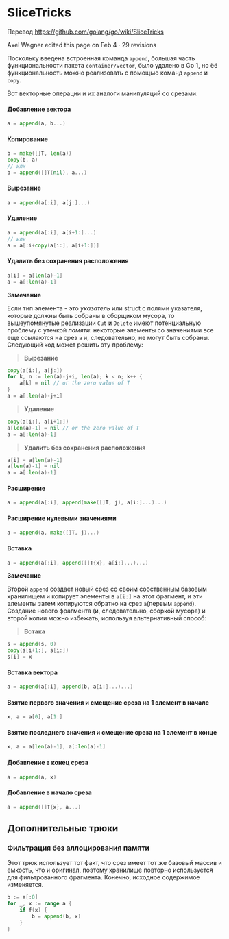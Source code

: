 # SliceTricks

Перевод https://github.com/golang/go/wiki/SliceTricks

Axel Wagner edited this page on Feb 4 · 29 revisions

Поскольку введена встроенная команда `append`, большая часть функциональности пакета `container/vector`, было удалено в Go 1, но ёё функциональность можно реализовать с помощью команд `append` и` copy`.

Вот векторные операции и их аналоги манипуляций со срезами:

#### Добавление вектора
```go
a = append(a, b...)
```

#### Копирование
```go
b = make([]T, len(a))
copy(b, a)
// или
b = append([]T(nil), a...)
```

#### Вырезание
```go
a = append(a[:i], a[j:]...)
```

#### Удаление
```go
a = append(a[:i], a[i+1:]...)
// или
a = a[:i+copy(a[i:], a[i+1:])]
```

#### Удалить без сохранения расположения
```go
a[i] = a[len(a)-1]
a = a[:len(a)-1]
```

**Замечание**

Если тип элемента - это *указатель* или struct с полями указателя, которые должны быть собраны в сборщиком мусора, то вышеупомянутые реализации `Cut` и `Delete` имеют потенциальную проблему с утечкой *памяти*: некоторые элементы со значениями все еще ссылаются на срез `a` и, следовательно, не могут быть собраны. Следующий код может решить эту проблему:

> **Вырезание**
```go
copy(a[i:], a[j:])
for k, n := len(a)-j+i, len(a); k < n; k++ {
	a[k] = nil // or the zero value of T
}
a = a[:len(a)-j+i]
```

> **Удаление**
```go
copy(a[i:], a[i+1:])
a[len(a)-1] = nil // or the zero value of T
a = a[:len(a)-1]
```

> **Удалить без сохранения расположения**
```go
a[i] = a[len(a)-1]
a[len(a)-1] = nil
a = a[:len(a)-1]
```

#### Расширение
```go
a = append(a[:i], append(make([]T, j), a[i:]...)...)
```

#### Расширение нулевыми значениями
```go
a = append(a, make([]T, j)...)
```

#### Вставка
```go
a = append(a[:i], append([]T{x}, a[i:]...)...)
```
**Замечание**

Второй `append` создает новый срез со своим собственным базовым хранилищем и копирует элементы в `a[i:]` на этот фрагмент, и эти элементы затем копируются обратно на срез `a`(первым `append`). Создание нового фрагмента (и, следовательно, сборкой мусора) и второй копии можно избежать, используя альтернативный способ:

> **Встака**
```go
s = append(s, 0)
copy(s[i+1:], s[i:])
s[i] = x
```

#### Вставка вектора
```go
a = append(a[:i], append(b, a[i:]...)...)
```

#### Взятие первого значения и смещение среза на 1 элемент в начале
```go
x, a = a[0], a[1:]
```

#### Взятие последнего значения и смещение среза на 1 элемент в конце
```go
x, a = a[len(a)-1], a[:len(a)-1]
```

#### Добавление в конец среза
```go
a = append(a, x)
```

#### Добавление в начало среза
```go
a = append([]T{x}, a...)
```

## Дополнительные трюки
### Фильтрация без аллоцирования памяти

Этот трюк использует тот факт, что срез имеет тот же базовый массив и емкость, что и оригинал, поэтому хранилище повторно используется для фильтрованного фрагмента. Конечно, исходное содержимое изменяется.

```go
b := a[:0]
for _, x := range a {
	if f(x) {
		b = append(b, x)
	}
}
```
